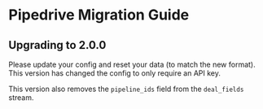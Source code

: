 # Pipedrive Migration Guide

## Upgrading to 2.0.0

Please update your config and reset your data (to match the new format). This version has changed
the config to only require an API key.

This version also removes the `pipeline_ids` field from the `deal_fields` stream.
